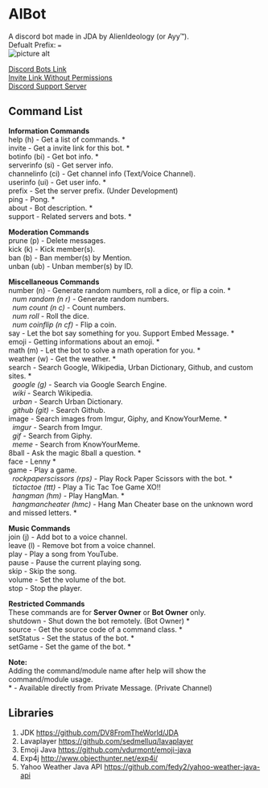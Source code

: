 # AIBot 
A discord bot made in JDA by AlienIdeology (or Ayy™). <br />
Defualt Prefix: `=`<br />
![picture alt](https://cdn.discordapp.com/app-icons/294327785512763392/64c107f7c8c70f14f719ebd3907f1776.jpg )<br />

[Discord Bots Link](https://bots.discord.pw/bots/294327785512763392) <br />
[Invite Link Without Permissions](https://discordapp.com/oauth2/authorize?client_id=294327785512763392&scope=bot&permissions=0) <br />
[Discord Support Server](https://discord.gg/EABc8Kc)

## Command List
__**Information Commands**__ <br />
help (h) - Get a list of commands. * <br />
invite - Get a invite link for this bot. * <br />
botinfo (bi) - Get bot info. * <br />
serverinfo (si) - Get server info. <br />
channelinfo (ci) - Get channel info (Text/Voice Channel). <br />
userinfo (ui) - Get user info. * <br />
prefix - Set the server prefix. (Under Development) <br />
ping - Pong. * <br />
about - Bot description. * <br />
support - Related servers and bots. * <br />

__**Moderation Commands**__ <br />
prune (p) - Delete messages. <br />
kick (k) - Kick member(s). <br />
ban (b) - Ban member(s) by Mention. <br />
unban (ub) - Unban member(s) by ID. <br />

__**Miscellaneous Commands**__ <br />
number (n) - Generate random numbers, roll a dice, or flip a coin. * <br />
&nbsp;&nbsp;*num random (n r)* - Generate random numbers. <br />
&nbsp;&nbsp;*num count (n c)* - Count numbers. <br />
&nbsp;&nbsp;*num roll* - Roll the dice. <br />
&nbsp;&nbsp;*num coinflip (n cf)* - Flip a coin. <br />
say - Let the bot say something for you. Support Embed Message. * <br />
emoji - Getting informations about an emoji. * <br />
math (m) - Let the bot to solve a math operation for you. * <br />
weather (w) - Get the weather. * <br />
search - Search Google, Wikipedia, Urban Dictionary, Github, and custom sites. * <br />
&nbsp;&nbsp;*google (g)* - Search via Google Search Engine. <br />
&nbsp;&nbsp;*wiki* - Search Wikipedia. <br />
&nbsp;&nbsp;*urban* - Search Urban Dictionary. <br />
&nbsp;&nbsp;*github (git)* - Search Github. <br />
image - Search images from Imgur, Giphy, and KnowYourMeme. * <br />
&nbsp;&nbsp;*imgur* - Search from Imgur. <br />
&nbsp;&nbsp;*gif* - Search from Giphy. <br />
&nbsp;&nbsp;*meme* - Search from KnowYourMeme. <br />
8ball - Ask the magic 8ball a question. * <br />
face - Lenny * <br />
game - Play a game. <br />
&nbsp;&nbsp;*rockpaperscissors (rps)* - Play Rock Paper Scissors with the bot. * <br />
&nbsp;&nbsp;*tictactoe (ttt)* - Play a Tic Tac Toe Game XO!! <br />
&nbsp;&nbsp;*hangman (hm)* - Play HangMan. * <br />
&nbsp;&nbsp;*hangmancheater (hmc)* - Hang Man Cheater base on the unknown word and missed letters. *<br />

__**Music Commands**__ <br />
join (j) - Add bot to a voice channel. <br />
leave (l) - Remove bot from a voice channel. <br />
play - Play a song from YouTube. <br />
pause - Pause the current playing song. <br />
skip - Skip the song. <br />
volume - Set the volume of the bot. <br />
stop - Stop the player. <br />

__**Restricted Commands**__ <br />
These commands are for **Server Owner** or **Bot Owner** only. <br />
shutdown - Shut down the bot remotely. (Bot Owner) * <br />
source - Get the source code of a command class. * <br />
setStatus - Set the status of the bot. * <br />
setGame - Set the game of the bot. * <br />

__**Note:**__ <br />
Adding the command/module name after help will show the command/module usage. <br />
\* - Available directly from Private Message. (Private Channel) <br />

## Libraries
1. JDK https://github.com/DV8FromTheWorld/JDA <br />
2. Lavaplayer https://github.com/sedmelluq/lavaplayer <br />
3. Emoji Java https://github.com/vdurmont/emoji-java <br />
4. Exp4j http://www.objecthunter.net/exp4j/ <br />
5. Yahoo Weather Java API https://github.com/fedy2/yahoo-weather-java-api <br />
